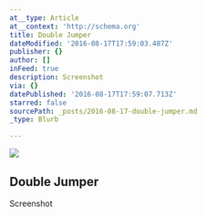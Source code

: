 ```yaml
---
at__type: Article
at__context: 'http://schema.org'
title: Double Jumper
dateModified: '2016-08-17T17:59:03.487Z'
publisher: {}
author: []
inFeed: true
description: Screenshot
via: {}
datePublished: '2016-08-17T17:59:07.713Z'
starred: false
sourcePath: _posts/2016-08-17-double-jumper.md
_type: Blurb

---
```

<article style=""><img src="https://the-grid-user-content.s3-us-west-2.amazonaws.com/d0b3e773-66ba-4e8f-9077-ac95fa3df158.jpg" /><h1>Double Jumper</h1><p>Screenshot</p></article>